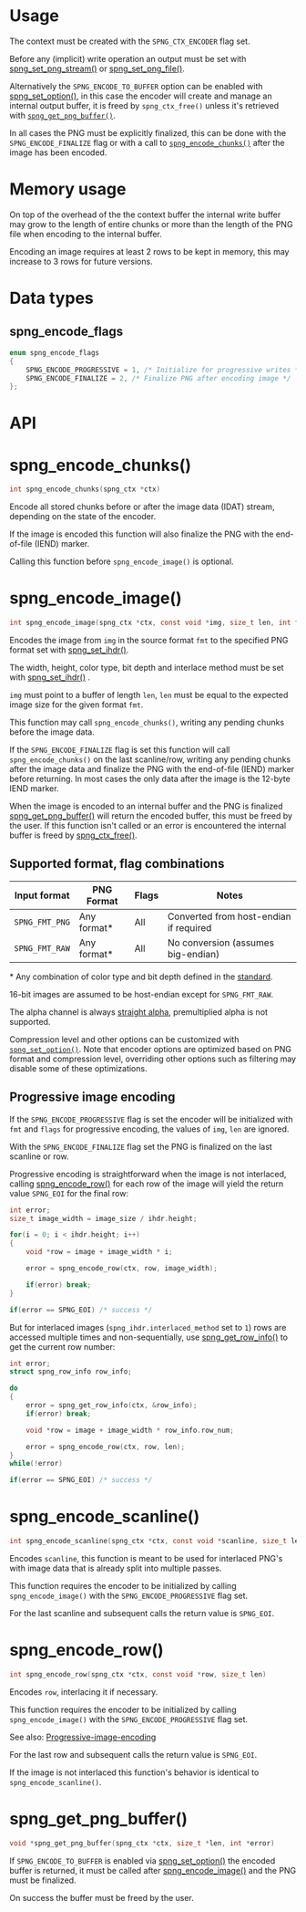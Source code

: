 # Usage

The context must be created with the `SPNG_CTX_ENCODER` flag set.

Before any (implicit) write operation an output must be set with
[spng_set_png_stream()](context.md#spng_set_png_stream) or [spng_set_png_file()](context.md#spng_set_png_file).

Alternatively the `SPNG_ENCODE_TO_BUFFER` option can be enabled with [spng_set_option()](context.md#spng_set_option), in
this case the encoder will create and manage an internal output buffer, it is freed by `spng_ctx_free()` unless it's
retrieved with [`spng_get_png_buffer()`](#spng_get_png_buffer).

In all cases the PNG must be explicitly finalized, this can be done with the `SPNG_ENCODE_FINALIZE` flag or with a call
to
[`spng_encode_chunks()`](#spng_encode_chunks) after the image has been encoded.

# Memory usage

On top of the overhead of the the context buffer the internal write buffer may grow to the length of entire chunks or
more than the length of the PNG file when encoding to the internal buffer.

Encoding an image requires at least 2 rows to be kept in memory, this may increase to 3 rows for future versions.

# Data types

## spng_encode_flags

```c
enum spng_encode_flags
{
    SPNG_ENCODE_PROGRESSIVE = 1, /* Initialize for progressive writes */
    SPNG_ENCODE_FINALIZE = 2, /* Finalize PNG after encoding image */
};
```

# API

# spng_encode_chunks()

```c
int spng_encode_chunks(spng_ctx *ctx)
```

Encode all stored chunks before or after the image data (IDAT) stream, depending on the state of the encoder.

If the image is encoded this function will also finalize the PNG with the end-of-file (IEND) marker.

Calling this function before `spng_encode_image()` is optional.

# spng_encode_image()

```c
int spng_encode_image(spng_ctx *ctx, const void *img, size_t len, int fmt, int flags)
```

Encodes the image from `img` in the source format `fmt` to the specified PNG format set
with [spng_set_ihdr()](chunk.md#spng_set_ihdr).

The width, height, color type, bit depth and interlace method must be set with [spng_set_ihdr()](chunk.md#spng_set_ihdr)
.

`img` must point to a buffer of length `len`, `len` must be equal to the expected image size for the given format `fmt`.

This function may call `spng_encode_chunks()`, writing any pending chunks before the image data.

If the `SPNG_ENCODE_FINALIZE` flag is set this function will call `spng_encode_chunks()` on the last scanline/row,
writing any pending chunks after the image data and finalize the PNG with the end-of-file (IEND) marker before
returning. In most cases the only data after the image is the 12-byte IEND marker.

When the image is encoded to an internal buffer and the PNG is finalized
[spng_get_png_buffer()](#spng_get_png_buffer) will return the encoded buffer, this must be freed by the user. If this
function isn't called or an error is encountered the internal buffer is freed
by [spng_ctx_free()](context.md#spng_ctx_free).

## Supported format, flag combinations

| Input format   | PNG Format  | Flags | Notes                                  |
|----------------|-------------|-------|----------------------------------------|
| `SPNG_FMT_PNG` | Any format* | All   | Converted from host-endian if required |
| `SPNG_FMT_RAW` | Any format* | All   | No conversion (assumes big-endian)     |

\* Any combination of color type and bit depth defined in
the [standard](https://www.w3.org/TR/2003/REC-PNG-20031110/#table111).

16-bit images are assumed to be host-endian except for `SPNG_FMT_RAW`.

The alpha channel is
always [straight alpha](https://en.wikipedia.org/wiki/Alpha_compositing#Straight_versus_premultiplied), premultiplied
alpha is not supported.

Compression level and other options can be customized with [`spng_set_option()`]([context.md#spng_set_option]). Note
that encoder options are optimized based on PNG format and compression level, overriding other options such as filtering
may disable some of these optimizations.

## Progressive image encoding

If the `SPNG_ENCODE_PROGRESSIVE` flag is set the encoder will be initialized with `fmt` and `flags` for progressive
encoding, the values of `img`, `len` are ignored.

With the `SPNG_ENCODE_FINALIZE` flag set the PNG is finalized on the last scanline or row.

Progressive encoding is straightforward when the image is not interlaced, calling [spng_encode_row()](#spng_encode_row)
for each row of the image will yield the return value `SPNG_EOI` for the final row:

```c
int error;
size_t image_width = image_size / ihdr.height;

for(i = 0; i < ihdr.height; i++)
{
    void *row = image + image_width * i;

    error = spng_encode_row(ctx, row, image_width);

    if(error) break;
}

if(error == SPNG_EOI) /* success */
```

But for interlaced images (`spng_ihdr.interlaced_method` set to `1`)
rows are accessed multiple times and non-sequentially, use [spng_get_row_info()](context.md#spng_get_row_info) to get
the current row number:

```c
int error;
struct spng_row_info row_info;

do
{
    error = spng_get_row_info(ctx, &row_info);
    if(error) break;

    void *row = image + image_width * row_info.row_num;

    error = spng_encode_row(ctx, row, len);
}
while(!error)

if(error == SPNG_EOI) /* success */
```

# spng_encode_scanline()

```c
int spng_encode_scanline(spng_ctx *ctx, const void *scanline, size_t len)
```

Encodes `scanline`, this function is meant to be used for interlaced PNG's with image data that is already split into
multiple passes.

This function requires the encoder to be initialized by calling
`spng_encode_image()` with the `SPNG_ENCODE_PROGRESSIVE` flag set.

For the last scanline and subsequent calls the return value is `SPNG_EOI`.

# spng_encode_row()

```c
int spng_encode_row(spng_ctx *ctx, const void *row, size_t len)
```

Encodes `row`, interlacing it if necessary.

This function requires the encoder to be initialized by calling
`spng_encode_image()` with the `SPNG_ENCODE_PROGRESSIVE` flag set.

See also: [Progressive-image-encoding](#Progressive-image-encoding)

For the last row and subsequent calls the return value is `SPNG_EOI`.

If the image is not interlaced this function's behavior is identical to
`spng_encode_scanline()`.

# spng_get_png_buffer()

```c
void *spng_get_png_buffer(spng_ctx *ctx, size_t *len, int *error)
```

If `SPNG_ENCODE_TO_BUFFER` is enabled via [spng_set_option()](context.md#spng_set_option) the encoded buffer is
returned, it must be called after [spng_encode_image()](encode.md#spng_encode_image) and the PNG must be finalized.

On success the buffer must be freed by the user.
